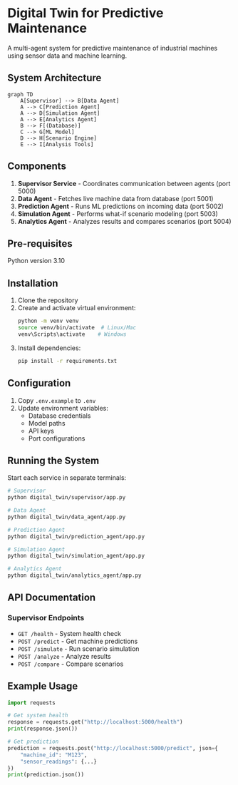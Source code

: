 # Digital Twin for Predictive Maintenance

A multi-agent system for predictive maintenance of industrial machines using sensor data and machine learning.

## System Architecture

```mermaid
graph TD
    A[Supervisor] --> B[Data Agent]
    A --> C[Prediction Agent] 
    A --> D[Simulation Agent]
    A --> E[Analytics Agent]
    B --> F[(Database)]
    C --> G[ML Model]
    D --> H[Scenario Engine]
    E --> I[Analysis Tools]
```

## Components

1. **Supervisor Service** - Coordinates communication between agents (port 5000)
2. **Data Agent** - Fetches live machine data from database (port 5001)
3. **Prediction Agent** - Runs ML predictions on incoming data (port 5002)
4. **Simulation Agent** - Performs what-if scenario modeling (port 5003)  
5. **Analytics Agent** - Analyzes results and compares scenarios (port 5004)

## Pre-requisites

Python version 3.10

## Installation

1. Clone the repository
2. Create and activate virtual environment:
   ```bash
   python -m venv venv
   source venv/bin/activate  # Linux/Mac
   venv\Scripts\activate    # Windows
   ```
3. Install dependencies:
   ```bash
   pip install -r requirements.txt
   ```

## Configuration

1. Copy `.env.example` to `.env`
2. Update environment variables:
   - Database credentials
   - Model paths
   - API keys
   - Port configurations

## Running the System

Start each service in separate terminals:

```bash
# Supervisor
python digital_twin/supervisor/app.py

# Data Agent  
python digital_twin/data_agent/app.py

# Prediction Agent
python digital_twin/prediction_agent/app.py

# Simulation Agent
python digital_twin/simulation_agent/app.py

# Analytics Agent
python digital_twin/analytics_agent/app.py
```

## API Documentation

### Supervisor Endpoints

- `GET /health` - System health check
- `POST /predict` - Get machine predictions
- `POST /simulate` - Run scenario simulation
- `POST /analyze` - Analyze results
- `POST /compare` - Compare scenarios

## Example Usage

```python
import requests

# Get system health
response = requests.get("http://localhost:5000/health")
print(response.json())

# Get prediction
prediction = requests.post("http://localhost:5000/predict", json={
    "machine_id": "M123",
    "sensor_readings": {...}
})
print(prediction.json())
